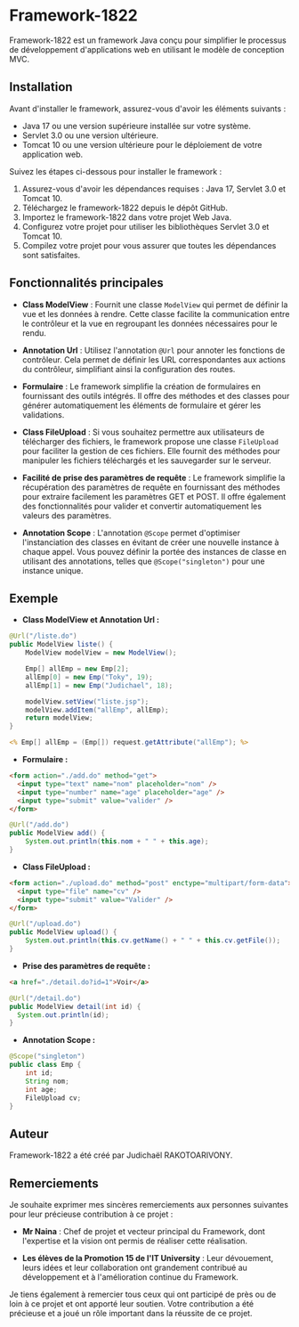 # Framework-1822

Framework-1822 est un framework Java conçu pour simplifier le processus de développement d'applications web en utilisant le modèle de conception MVC.

## Installation

Avant d'installer le framework, assurez-vous d'avoir les éléments suivants :

- Java 17 ou une version supérieure installée sur votre système.
- Servlet 3.0 ou une version ultérieure.
- Tomcat 10 ou une version ultérieure pour le déploiement de votre application web.

Suivez les étapes ci-dessous pour installer le framework :

1. Assurez-vous d'avoir les dépendances requises : Java 17, Servlet 3.0 et Tomcat 10.
2. Téléchargez le framework-1822 depuis le dépôt GitHub.
3. Importez le framework-1822 dans votre projet Web Java.
4. Configurez votre projet pour utiliser les bibliothèques Servlet 3.0 et Tomcat 10.
5. Compilez votre projet pour vous assurer que toutes les dépendances sont satisfaites.

## Fonctionnalités principales

- **Class ModelView** : Fournit une classe `ModelView` qui permet de définir la vue et les données à rendre. Cette classe facilite la communication entre le contrôleur et la vue en regroupant les données nécessaires pour le rendu.

- **Annotation Url** : Utilisez l'annotation `@Url` pour annoter les fonctions de contrôleur. Cela permet de définir les URL correspondantes aux actions du contrôleur, simplifiant ainsi la configuration des routes.

- **Formulaire** : Le framework simplifie la création de formulaires en fournissant des outils intégrés. Il offre des méthodes et des classes pour générer automatiquement les éléments de formulaire et gérer les validations.

- **Class FileUpload** : Si vous souhaitez permettre aux utilisateurs de télécharger des fichiers, le framework propose une classe `FileUpload` pour faciliter la gestion de ces fichiers. Elle fournit des méthodes pour manipuler les fichiers téléchargés et les sauvegarder sur le serveur.

- **Facilité de prise des paramètres de requête** : Le framework simplifie la récupération des paramètres de requête en fournissant des méthodes pour extraire facilement les paramètres GET et POST. Il offre également des fonctionnalités pour valider et convertir automatiquement les valeurs des paramètres.

- **Annotation Scope** : L'annotation `@Scope` permet d'optimiser l'instanciation des classes en évitant de créer une nouvelle instance à chaque appel. Vous pouvez définir la portée des instances de classe en utilisant des annotations, telles que `@Scope("singleton")` pour une instance unique.

## Exemple

- **Class ModelView et Annotation Url :**
```java
@Url("/liste.do")
public ModelView liste() {
    ModelView modelView = new ModelView();

    Emp[] allEmp = new Emp[2];
    allEmp[0] = new Emp("Toky", 19);
    allEmp[1] = new Emp("Judichael", 18);

    modelView.setView("liste.jsp");
    modelView.addItem("allEmp", allEmp);
    return modelView;
}
```
```jsp
<% Emp[] allEmp = (Emp[]) request.getAttribute("allEmp"); %>
```

- **Formulaire :**
```html
<form action="./add.do" method="get">
  <input type="text" name="nom" placeholder="nom" />
  <input type="number" name="age" placeholder="age" />
  <input type="submit" value="valider" />
</form>
```
```java
@Url("/add.do")
public ModelView add() {
    System.out.println(this.nom + " " + this.age);
}
```

- **Class FileUpload :**
```html
<form action="./upload.do" method="post" enctype="multipart/form-data">
  <input type="file" name="cv" />
  <input type="submit" value="Valider" />
</form>
```
```java
@Url("/upload.do")
public ModelView upload() {
    System.out.println(this.cv.getName() + " " + this.cv.getFile());
}
```

- **Prise des paramètres de requête :**
```html
<a href="./detail.do?id=1">Voir</a>
```
```java
@Url("/detail.do")
public ModelView detail(int id) {
  System.out.println(id);
}
```

- **Annotation Scope :**
```java
@Scope("singleton")
public class Emp {
    int id;
    String nom;
    int age;
    FileUpload cv;
}
```

## Auteur

Framework-1822 a été créé par Judichaël RAKOTOARIVONY.

## Remerciements

Je souhaite exprimer mes sincères remerciements aux personnes suivantes pour leur précieuse contribution à ce projet :

- **Mr Naina** : Chef de projet et vecteur principal du Framework, dont l'expertise et la vision ont permis de réaliser cette réalisation.

- **Les élèves de la Promotion 15 de l'IT University** : Leur dévouement, leurs idées et leur collaboration ont grandement contribué au développement et à l'amélioration continue du Framework.

Je tiens également à remercier tous ceux qui ont participé de près ou de loin à ce projet et ont apporté leur soutien. Votre contribution a été précieuse et a joué un rôle important dans la réussite de ce projet.

